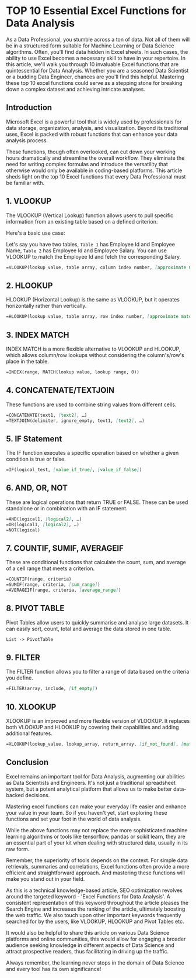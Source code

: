 # TOP 10 Essential Excel Functions for Data Analysis

As a Data Professional, you stumble across a ton of data. Not all of them will be in a structured form suitable for Machine Learning or Data Science algorithms. Often, you'll find data hidden in Excel sheets. In such cases, the ability to use Excel becomes a necessary skill to have in your repertoire. In this article, we'll walk you through 10 invaluable Excel functions that are quintessential for Data Analysis. Whether you are a seasoned Data Scientist or a budding Data Engineer, chances are you'll find this helpful. Mastering these top 10 excel functions could serve as a stepping stone for breaking down a complex dataset and achieving intricate analyses.

## Introduction

Microsoft Excel is a powerful tool that is widely used by professionals for data storage, organization, analysis, and visualization. Beyond its traditional uses, Excel is packed with robust functions that can enhance your data analysis process.

These functions, though often overlooked, can cut down your working hours dramatically and streamline the overall workflow. They eliminate the need for writing complex formulas and introduce the versatility that otherwise would only be available in coding-based platforms. This article sheds light on the top 10 Excel functions that every Data Professional must be familiar with.

## 1. VLOOKUP

The VLOOKUP (Vertical Lookup) function allows users to pull specific information from an existing table based on a defined criterion.

Here's a basic use case:

Let's say you have two tables, `Table 1` has Employee Id and Employee Name, `Table 2` has Employee Id and Employee Salary. You can use VLOOKUP to match the Employee Id and fetch the corresponding Salary.

```markdown
=VLOOKUP(lookup value, table array, column index number, [approximate match])
```

## 2. HLOOKUP

HLOOKUP (Horizontal Lookup) is the same as VLOOKUP, but it operates horizontally rather than vertically.

```markdown
=HLOOKUP(lookup value, table array, row index number, [approximate match])
```

## 3. INDEX MATCH

INDEX MATCH is a more flexible alternative to VLOOKUP and HLOOKUP, which allows column/row lookups without considering the column's/row's place in the table.

```markdown
=INDEX(range, MATCH(lookup value, lookup range, 0))
```

## 4. CONCATENATE/TEXTJOIN

These functions are used to combine string values from different cells.

```markdown
=CONCATENATE(text1, [text2], …)
=TEXTJOIN(delimiter, ignore_empty, text1, [text2], …)
```

## 5. IF Statement

The IF function executes a specific operation based on whether a given condition is true or false.

```markdown
=IF(logical_test, [value_if_true], [value_if_false])
```

## 6. AND, OR, NOT

These are logical operations that return TRUE or FALSE. These can be used standalone or in combination with an IF statement.

```markdown
=AND(logical1, [logical2], …)
=OR(logical1, [logical2], …)
=NOT(logical)
```

## 7. COUNTIF, SUMIF, AVERAGEIF

These are conditional functions that calculate the count, sum, and average of a cell range that meets a criterion.

```markdown
=COUNTIF(range, criteria)
=SUMIF(range, criteria, [sum_range])
=AVERAGEIF(range, criteria, [average_range])
```

## 8. PIVOT TABLE

Pivot Tables allow users to quickly summarise and analyse large datasets. It can easily sort, count, total and average the data stored in one table.

```markdown
List -> PivotTable
```

## 9. FILTER

The FILTER function allows you to filter a range of data based on the criteria you define.

```markdown
=FILTER(array, include, [if_empty])
```

## 10. XLOOKUP

XLOOKUP is an improved and more flexible version of VLOOKUP. It replaces both VLOOKUP and HLOOKUP by covering their capabilities and adding additional features.

```markdown
=XLOOKUP(lookup_value, lookup_array, return_array, [if_not_found], [match_mode], [search_mode])
```

## Conclusion

Excel remains an important tool for Data Analysis, augmenting our abilities as Data Scientists and Engineers. It's not just a traditional spreadsheet system, but a potent analytical platform that allows us to make better data-backed decisions.

Mastering excel functions can make your everyday life easier and enhance your value in your team. So if you haven't yet, start exploring these functions and set your foot in the world of data analysis.
   
While the above functions may not replace the more sophisticated machine learning algorithms or tools like tensorflow, pandas or scikit learn, they are an essential part of your kit when dealing with structured data, usually in its raw form.
   
Remember, the superiority of tools depends on the context. For simple data retrievals, summaries and correlations, Excel functions often provide a more efficient and straightforward approach. And mastering these functions will make you stand out in your field.

As this is a technical knowledge-based article, SEO optimization revolves around the targeted keyword - 'Excel Functions for Data Analysis'. A consistent representation of this keyword throughout the article pleases the Search Engine and increases the ranking of the article, ultimately boosting the web traffic. We also touch upon other important keywords frequently searched for by the users, like VLOOKUP, HLOOKUP and Pivot Tables etc.

It would also be helpful to share this article on various Data Science platforms and online communities, this would allow for engaging a broader audience seeking knowledge in different aspects of Data Science and attract prospective readers, thus facilitating in driving up the traffic. 

Always remember, the learning never stops in the domain of Data Science and every tool has its own significance!